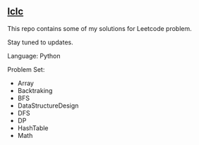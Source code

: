 ##  [lclc](https://leetcode.com/problemset/algorithms/)  

This repo contains some of my solutions for Leetcode problem.

Stay tuned to updates.

Language: Python

Problem Set:

* Array
* Backtraking
* BFS
* DataStructureDesign
* DFS
* DP
* HashTable
* Math